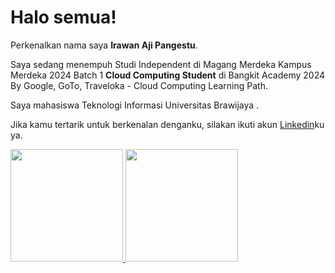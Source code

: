 # Halo semua! 

Perkenalkan nama saya **Irawan Aji Pangestu**.<br>

Saya sedang menempuh Studi Independent di Magang Merdeka Kampus Merdeka 2024 Batch 1 **Cloud Computing Student** di Bangkit Academy 2024 By Google, GoTo, Traveloka - Cloud Computing Learning Path.<br>

Saya mahasiswa Teknologi Informasi Universitas Brawijaya .<br>

Jika kamu tertarik untuk berkenalan denganku, silakan ikuti akun [Linkedin](https://www.linkedin.com/in/irawanajipangestu/)ku ya.

<p align="left">
<a href="https://github.com/penuliscode">
  <img height="180em" src="https://github-readme-stats-eight-theta.vercel.app/api?username=penuliscode&show_icons=true&theme=algolia&include_all_commits=true&count_private=true"/>
  <img height="180em" src="https://github-readme-stats-eight-theta.vercel.app/api/top-langs/?username=penuliscode&layout=compact&layout=compact&theme=algolia"/>
</a>
</p>
